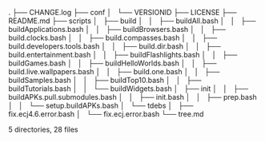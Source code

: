 .
├── CHANGE.log
├── conf
│   └── VERSIONID
├── LICENSE
├── README.md
├── scripts
│   ├── build
│   │   ├── buildAll.bash
│   │   ├── buildApplications.bash
│   │   ├── buildBrowsers.bash
│   │   ├── build.clocks.bash
│   │   ├── build.compasses.bash
│   │   ├── build.developers.tools.bash
│   │   ├── build.dir.bash
│   │   ├── build.entertainment.bash
│   │   ├── buildFlashlights.bash
│   │   ├── buildGames.bash
│   │   ├── buildHelloWorlds.bash
│   │   ├── build.live.wallpapers.bash
│   │   ├── build.one.bash
│   │   ├── buildSamples.bash
│   │   ├── buildTop10.bash
│   │   ├── buildTutorials.bash
│   │   └── buildWidgets.bash
│   ├── init
│   │   ├── buildAPKs.pull.submodules.bash
│   │   ├── init.bash
│   │   ├── prep.bash
│   │   └── setup.buildAPKs.bash
│   └── tdebs
│       ├── fix.ecj4.6.error.bash
│       └── fix.ecj.error.bash
└── tree.md

5 directories, 28 files
